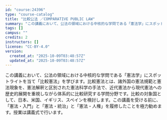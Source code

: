 ```yaml
---
id: "course:24396"
type: "course-catalog"
title: "比較公法 ／COMPARATIVE PUBLIC LAW"
summary: "この講義において、公法の領域における中核的な学問である「憲法学」にスポットライトを当て「比較憲法」を学びます。比較憲法とは、諸外国の憲法規範と憲法現象を、憲法解釈と区別された憲法科学の手法で、近代憲法から現代憲法への歴史的展開を重視しながら…"
tags: []
campus: ""
credits: 2
instructors: []
license: "CC-BY-4.0"
version:
  created_at: "2025-10-09T03:48:57Z"
  updated_at: "2025-10-09T03:48:57Z"
---
```

この講義において、公法の領域における中核的な学問である「憲法学」にスポットライトを当て「比較憲法」を学びます。比較憲法とは、諸外国の憲法規範と憲法現象を、憲法解釈と区別された憲法科学の手法で、近代憲法から現代憲法への歴史的展開を重視しながら体系的に比較研究する学問分野です。比較の対象国として、日本、米国、イギリス、スペインを検討します。この講義を受ける前に、「憲法・入門」と「憲法・統治」と「憲法・人権」を履修したことを極力勧めます。授業は講義式で行います。
